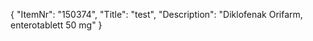 {
  "ItemNr": "150374",
  "Title": "test",
  "Description": "Diklofenak Orifarm, enterotablett 50 mg"
}